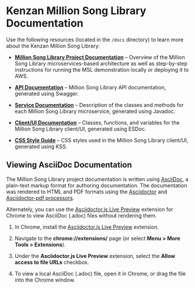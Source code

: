 # Kenzan Million Song Library Documentation

Use the following resources (located in the `/docs` directory) to learn more about the Kenzan Million Song Library:

- [**Million Song Library Project Documentation**](https://github.com/kenzanmedia/million-song-library/tree/develop/docs) – Overview of the Million Song Library microservices-based architecture as well as step-by-step instructions for running the MSL demonstration locally or deploying it to AWS.

- [**API Documentation**](https://github.com/kenzanmedia/million-song-library/blob/develop/docs/swagger/index.html) – Million Song Library API documentation, generated using Swagger.

- [**Service Documentation**](https://github.com/kenzanmedia/million-song-library/tree/develop/docs) – Description of the classes and methods for each Million Song Library microservice, generated using Javadoc.

- [**Client/UI Documentation**](https://github.com/kenzanmedia/million-song-library/tree/develop/docs) – Classes, functions, and variables for the Million Song Library client/UI, generated using ESDoc.

- [**CSS Style Guide**](https://github.com/kenzanmedia/million-song-library/tree/develop/docs) – CSS styles used in the Million Song Library client/UI, generated using KSS.

## Viewing AsciiDoc Documentation

The Million Song Library project documentation is written using [AsciiDoc](http://www.methods.co.nz/asciidoc/), a plain-text markup format for authoring documentation. The documentation was rendered to HTML and PDF formats using the [Asciidoctor](http://asciidoctor.org/) and [Asciidoctor-pdf processors](https://github.com/asciidoctor/asciidoctor-pdf).

Alternately, you can use the [Asciidoctor.js Live Preview](https://chrome.google.com/webstore/detail/asciidoctorjs-live-previe/iaalpfgpbocpdfblpnhhgllgbdbchmia) extension for Chrome to view AsciiDoc (.adoc) files without rendering them.

1. In Chrome, install the [Asciidoctor.js Live Preview](https://chrome.google.com/webstore/detail/asciidoctorjs-live-previe/iaalpfgpbocpdfblpnhhgllgbdbchmia) extension.

2. Navigate to the **chrome://extensions/** page (or select **Menu > More Tools > Extensions**).

3. Under the **Asciidoctor.js Live Preview** extension, select the **Allow access to file URLs** checkbox.

4. To view a local AsciiDoc (.adoc) file, open it in Chrome, or drag the file into the Chrome window.
